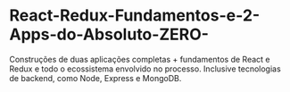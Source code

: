 # React-Redux-Fundamentos-e-2-Apps-do-Absoluto-ZERO-
Construções de duas aplicações completas + fundamentos de React e Redux e todo o ecossistema envolvido no processo. Inclusive tecnologias de backend, como Node, Express e MongoDB.
